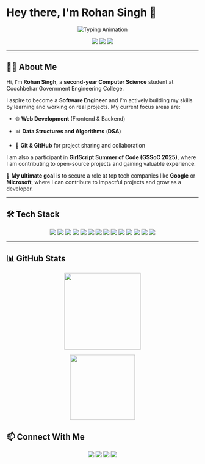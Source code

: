 <h1>Hey there, I'm Rohan Singh 👋</h1>
<div align="center">
  <img src="https://readme-typing-svg.demolab.com?font=Fira+Code&size=28&duration=2000&pause=1000&color=FF6F61&center=true&vCenter=true&width=900&lines=Aspiring+Full-Stack+Developer;GSSoC'25+Participant;Passionate+About+Coding+%26+Problem-Solving;Future+Software+Engineer" alt="Typing Animation" />
</div>




<p align="center">
  <a href="https://github.com/your-username"><img src="https://img.shields.io/github/followers/rohansingh05?style=social" /></a>
  <a href="mailto:rohan03cse@gmail.com"><img src="https://img.shields.io/badge/Email-Contact-red" /></a>
  <a href="https://linkedin.com/in/rohan-singh01123"><img src="https://img.shields.io/badge/LinkedIn-Connect-blue" /></a>
 
</p>

---

## 👨‍💻 About Me 

Hi, I’m **Rohan Singh**, a **second-year Computer Science** student at Coochbehar Government Engineering College.

I aspire to become a **Software Engineer** and I’m actively building my skills by learning and working on real projects. My current focus areas are:

- 🌐 **Web Development** (Frontend & Backend)

- 📊 **Data Structures and Algorithms** (**DSA**)

- 🔧 **Git & GitHub** for project sharing and collaboration

I am also a participant in **GirlScript Summer of Code (GSSoC 2025)**, where I am contributing to open-source projects and gaining valuable experience.

🎯 **My ultimate goal** is to secure a role at top tech companies like **Google** or **Microsoft**, where I can contribute to impactful projects and grow as a developer.

---

## 🛠️ Tech Stack  

<p align="center">
  <img src="https://img.shields.io/badge/C-A8B9CC?style=for-the-badge&logo=c&logoColor=white" />
  <img src="https://img.shields.io/badge/C++-00599C?style=for-the-badge&logo=c%2B%2B&logoColor=white" />
  <img src="https://img.shields.io/badge/Java-007396?style=for-the-badge&logo=java&logoColor=white" />
  <img src="https://img.shields.io/badge/Python-3776AB?style=for-the-badge&logo=python&logoColor=white" />
  <img src="https://img.shields.io/badge/HTML5-E34F26?style=for-the-badge&logo=html5&logoColor=white" />
  <img src="https://img.shields.io/badge/CSS3-1572B6?style=for-the-badge&logo=css3&logoColor=white" />
  <img src="https://img.shields.io/badge/JavaScript-F7DF1E?style=for-the-badge&logo=javascript&logoColor=black" />
  <img src="https://img.shields.io/badge/Node.js-339933?style=for-the-badge&logo=node.js&logoColor=white" />
  <img src="https://img.shields.io/badge/Express.js-000000?style=for-the-badge&logo=express&logoColor=white" />
  <img src="https://img.shields.io/badge/MongoDB-47A248?style=for-the-badge&logo=mongodb&logoColor=white" />
  <img src="https://img.shields.io/badge/MySQL-4479A1?style=for-the-badge&logo=mysql&logoColor=white" />
  <img src="https://img.shields.io/badge/Git-F05032?style=for-the-badge&logo=git&logoColor=white" />
  <img src="https://img.shields.io/badge/GitHub-181717?style=for-the-badge&logo=github&logoColor=white" />
  <img src="https://img.shields.io/badge/VS%20Code-0078D4?style=for-the-badge&logo=visual-studio-code&logoColor=white" />
</p>

---

## 📊 GitHub Stats  
<p align="center">
  <img src="https://github-readme-stats.vercel.app/api?username=rohansingh05&show_icons=true&theme=radical" height="200"/>
</p>
<p align="center">
  <img src="https://github-readme-stats.vercel.app/api/top-langs/?username=rohansingh05&layout=compact&theme=radical&hide_border=true&bg_color=00000000" height="170"/>
</p>
 

## 📫 Connect With Me  
<p align="center">
  <a href="mailto:rohan03cse@gmail.com"><img src="https://img.shields.io/badge/Email-D14836?style=for-the-badge&logo=gmail&logoColor=white" /></a>
  <a href="https://linkedin.com/in/rohan-singh01123"><img src="https://img.shields.io/badge/LinkedIn-0077B5?style=for-the-badge&logo=linkedin&logoColor=white" /></a>
  <a href="https://github.com/rohansingh05"><img src="https://img.shields.io/badge/GitHub-181717?style=for-the-badge&logo=github&logoColor=white" /></a>
  <a href="https://leetcode.com/RohanTechie/"><img src="https://img.shields.io/badge/LeetCode-FFA116?style=for-the-badge&logo=leetcode&logoColor=black" /></a>
</p>

